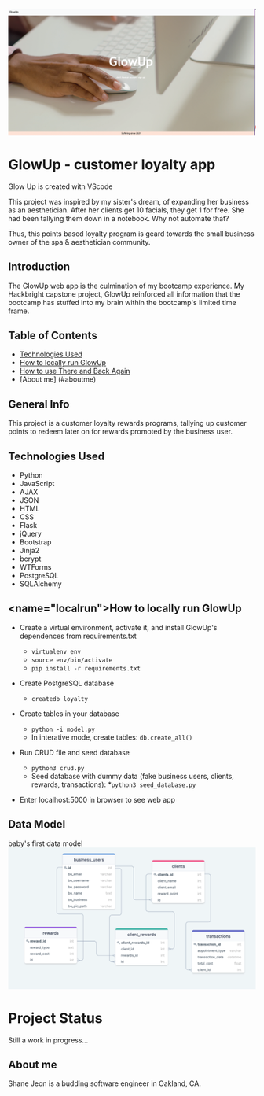 ![headerimg](/static/img/glow_up.png)

# GlowUp - customer loyalty app
Glow Up is created with VScode

This project was inspired by my sister's dream, of expanding her business as an aesthetician. After her clients get 10 
facials, they get 1 for free. She had been tallying them down in a notebook. Why not automate that?

Thus, this points based loyalty program is geard towards the small business owner of the spa & aesthetician community.

## Introduction 
The GlowUp web app is the culmination of my bootcamp experience. My Hackbright capstone project, GlowUp reinforced all information that the bootcamp has stuffed into my brain within the bootcamp's limited time frame.

## Table of Contents
* [Technologies Used](#technologiesused)
* [How to locally run GlowUp](#localrun)
* [How to use There and Back Again](#use)
* [About me] (#aboutme)

## General Info 
This project is a customer loyalty rewards programs, tallying up customer points to redeem later on for rewards promoted by the business user.

## <a name="technologiesused"></a>Technologies Used 
- Python 
- JavaScript
- AJAX
- JSON
- HTML
- CSS
- Flask
- jQuery
- Bootstrap
- Jinja2
- bcrypt
- WTForms
- PostgreSQL
- SQLAlchemy


## <name="localrun"></a>How to locally run GlowUp
* Create a virtual environment, activate it, and install GlowUp's dependences from requirements.txt
    * `virtualenv env`
    * `source env/bin/activate`
    * `pip install -r requirements.txt`

* Create PostgreSQL database
    * `createdb loyalty`

* Create tables in your database
    * `python -i model.py`
    * In interative mode, create tables: `db.create_all()`

* Run CRUD file and seed database
    * `python3 crud.py`
    * Seed database with dummy data (fake business users, clients, rewards, transactions): 
        *`python3 seed_database.py`

* Enter localhost:5000 in browser to see web app
   

## Data Model 
baby's first data model
![data_model_loyalty](/static/img/data_model.png)

# Project Status 
Still a work in progress...

## <a name="aboutme"></a>About me
Shane Jeon is a budding software engineer in Oakland, CA.